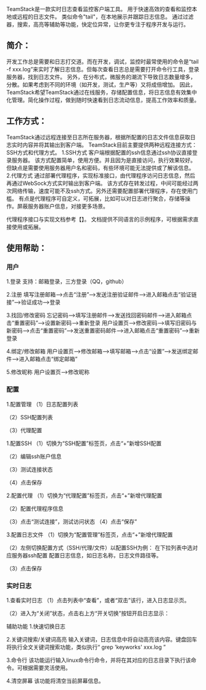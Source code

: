 ﻿﻿TeamStack是一款实时日志查看监控客户端工具。 用于快速高效的查看和监控本地或远程的日志文件。 
类似命令"tail"，在本地展示并跟踪日志信息。 
通过过滤器，搜索，高亮等辅助等功能，快定位异常，让你更专注于程序开发与运行。

## 简介：
开发工作总是需要和日志打交道。而在开发，调试，监控时最常使用的命令是“tail -f xxx.log”来实时了解日志信息。但每次查看日志总是需要打开命令行工具，登录服务器，找到日志文件。
另外，在分布式，微服务的潮流下导致日志数量增多，分散。如果考虑到不同的环境（如开发，测试，生产等）又将成倍增加。
因此，TeamStack希望TeamStack通过在线服务，存储配置信息，将日志信息有效集中化管理。简化操作过程，做到随时快速看到日志流动信息，提高工作效率和质量。

## 工作方式：
TeamStack通过远程连接至日志所在服务器，根据所配置的日志文件信息获取日志实时内容并将其输出到客户端。
TeamStack目前主要提供两种远程连接方式：SSH方式和代理方式。
1.SSH方式
客户端根据配置的ssh信息通过ssh协议直接登录服务器。
该方式配置简单，使用方便。并且因为是直接访问，执行效果较好。
但缺点是需要使用服务器用户名和密码，有些环境可能无法提供或了解该信息。
2.代理方式
通过部署代理程序，实现标准接口，由代理程序访问日志信息，然后再通过WebSock方式实时输出到客户端。
该方式存在转发过程，中间可能经过两次网络传输，速度可能不及ssh方式。另外还需要配置部署代理程序，存在使用门槛。
有点是代理程序可自定义，可拓展，比如可以对日志进行聚合，存储等操作。屏蔽服务器账户信息，对接更多场景。

代理程序接口与实现文档参考【】。
文档提供不同语言的示例程序，可根据需求直接使用或拓展。

## 使用帮助：

### 用户
1.登录
支持：邮箱登录，三方登录（QQ，github）

2.注册
填写注册邮箱-->点击“注册”-->发送注册验证邮件-->进入邮箱点击“验证链接”-->验证成功-->登录

3.找回/修改密码
忘记密码-->填写注册邮件-->发送找回密码邮件-->进入邮箱点击“重置密码”-->设置新密码-->重新登录
用户设置页-->修改密码-->填写旧密码与新密码-->点击“重置密码”-->发送重置密码邮件-->进入邮箱点击“重置密码”-->重新登录

4.绑定/修改邮箱
用户设置页-->修改邮箱-->填写邮箱-->点击“设置”-->发送绑定邮件-->进入邮箱点击“绑定邮箱”

5.修改昵称
用户设置页-->修改昵称

### 配置
1.配置管理
（1）日志配置列表

（2）SSH配置列表


（3）代理配置


1.配置SSH
（1）切换为“SSH配置”标签页，点击“+”新增SSH配置

（2）编辑ssh账户信息

（3）测试连接状态

（4）点击保存

2.配置代理
（1）切换为“代理配置”标签页，点击“+”新增代理配置

（2）配置代理程序信息

（3）点击“测试连接”，测试访问状态
（4）点击“保存”

3.配置日志文件
（1）切换为“配置管理”标签页，点击“+”新增代理配置

（2）左侧切换配置方式（SSH/代理/文件）以配置SSH为例：
在下拉列表中选对应服务器ssh配置
配置日志信息，如日志名称，日志文件路径等。

（3）点击保存

### 实时日志
1.查看实时日志
（1）点击列表中“查看”，或者“双击”该行，进入日志显示页。

（2）进入为“关闭”状态，点击右上方“开关切换”按钮开启日志显示：

辅助功能
1.快速切换日志

2.关键词搜索/关键词高亮
输入关键词，日志信息中将自动高亮该内容。键盘回车将执行全文关键词搜索功能，类似执行“ grep 'keyworks' xxx.log ”

3.命令行
该功能运行输入linux命令行命令，并将在其对应的日志目录下执行该命令。可根据需要灵活使用。


4.清空屏幕
该功能将清空当前屏幕信息。
















